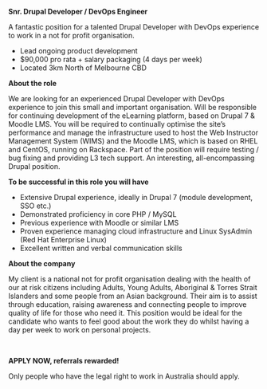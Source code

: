 <strong>Snr. Drupal Developer / DevOps Engineer</strong>
<div class="wrapper">
<div class="site">
<div class="container">
<div class="repository-with-sidebar repo-container new-discussion-timeline with-full-navigation">
<div id="js-repo-pjax-container" class="repository-content context-loader-container" data-pjax-container="">
<div id="readme" class="boxed-group flush clearfix announce instapaper_body md"><article class="markdown-body entry-content">A fantastic position for a talented Drupal Developer with DevOps experience to work in a not for profit organisation.
<ul>
	<li>Lead ongoing product development</li>
	<li>$90,000 pro rata + salary packaging (4 days per week)</li>
	<li>Located 3km North of Melbourne CBD</li>
</ul>
<strong>About the role</strong>

We are looking for an experienced Drupal Developer with DevOps experience to join this small and important organisation. Will be responsible for continuing development of the eLearning platform, based on Drupal 7 &amp; Moodle LMS. You will be required to continually optimise the site’s performance and manage the infrastructure used to host the Web Instructor Management System (WIMS) and the Moodle LMS, which is based on RHEL and CentOS, running on Rackspace. Part of the position will require testing / bug fixing and providing L3 tech support. An interesting, all-encompassing Drupal position.

<strong>To be successful in this role you will have</strong>
<ul>
	<li>Extensive Drupal experience, ideally in Drupal 7 (module development, SSO etc.)</li>
	<li>Demonstrated proficiency in core PHP / MySQL</li>
	<li>Previous experience with Moodle or similar LMS</li>
	<li>Proven experience managing cloud infrastructure and Linux SysAdmin (Red Hat Enterprise Linux)</li>
	<li>Excellent written and verbal communication skills</li>
</ul>
<strong>About the company</strong>

My client is a national not for profit organisation dealing with the health of our at risk citizens including Adults, Young Adults, Aboriginal &amp; Torres Strait Islanders and some people from an Asian background. Their aim is to assist through education, raising awareness and connecting people to improve quality of life for those who need it. This position would be ideal for the candidate who wants to feel good about the work they do whilst having a day per week to work on personal projects.

&nbsp;

<strong>APPLY NOW, referrals rewarded!</strong>

</article>Only people who have the legal right to work in Australia should apply.
